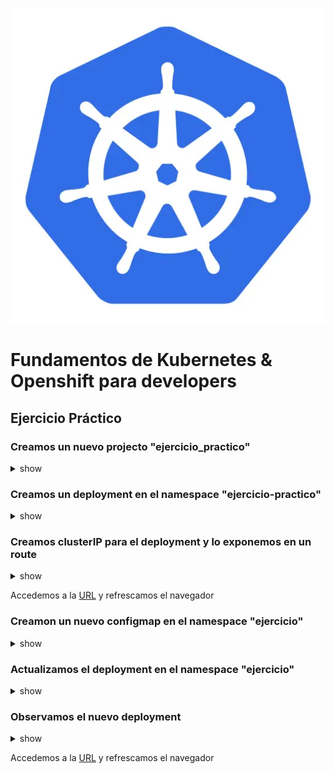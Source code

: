 ![Alt text](Kubernetes-logo.png)

# Fundamentos de Kubernetes & Openshift para developers

## Ejercicio Práctico

### Creamos un nuevo projecto "ejercicio_practico"
<details><summary>show</summary>
<p>

```bash
oc new-project ejercicio-practico
```
```bash
oc project ejercicio-practico
```
```bash
oc adm policy add-scc-to-user anyuid -z default 
```


</p>
</details>

### Creamos un deployment en el namespace "ejercicio-practico"
<details><summary>show</summary>
<p>

```bash
cat ejercicio/ejercicio-deployment.yaml
```

```yaml
apiVersion: apps/v1
kind: Deployment
metadata:
  name: ejercicio
  labels:
    app: ejercicio-practico
    type: frontend
spec:
  replicas: 3
  selector:
    matchLabels:
      app: ejercicio-practico
  template:
    metadata:
      labels:
        app: ejercicio-practico
    spec:
      containers:
        - name: nginx-container
          image: public.ecr.aws/nginx/nginx:alpine-slim
          ports:
            - containerPort: 80
  strategy:
    type: RollingUpdate
    rollingUpdate:
      maxUnavailable: 1
      maxSurge: 2
 ```

```bash
oc apply -f ejercicio/ejercicio-deployment.yaml
```
```bash
oc get deployments -o wide
```
```bash
oc get pods -o wide
```

```bash
oc get deployment ejercicio -o yaml 
```
```bash
oc describe deployment ejercicio
```
</p>
</details>

### Creamos clusterIP para el deployment y lo exponemos en un route
<details><summary>show</summary>
<p>

```bash
oc expose deployment ejercicio --port=80 --target-port=80
```
```bash
oc get services -o wide
```
```bash
oc expose svc ejercicio
```
```bash
oc get routes
```

Buscamos y accedemos:

</p>
</details>

Accedemos a la <a href="http://ejercicio-ejercicio-practico.apps-crc.testing/" target="_blank">URL</a>
y refrescamos el navegador

### Creamon un nuevo configmap en el namespace "ejercicio"
<details><summary>show</summary>
<p>

```bash
cat ejercicio/index-html-configmap.yml
```

```yaml
apiVersion: v1
kind: ConfigMap
metadata:
  name: index-html-configmap
data:
  index.html: |
    <html>
    <h1>Hola Mundo</h1>
    <body>
    Esto es un ejercicio practico del workshop de ING...
    </body>
    </html>
```

```bash
oc apply -f ejercicio/index-html-configmap.yml
```

</p>
</details>


### Actualizamos el deployment en el namespace "ejercicio"
<details><summary>show</summary>
<p>

```bash
oc rollout status deployment/ejercicio
```
```bash
oc rollout history deployment/ejercicio
```
```bash
oc get deployment ejercicio -o yaml
```
```bash
cat ejercicio/ejercicio-deployment-update.yaml
```

```yaml
apiVersion: apps/v1
kind: Deployment
metadata:
  name: ejercicio
  labels:
    app: ejercicio-practico
    type: frontend
spec:
  replicas: 3
  selector:
    matchLabels:
      app: ejercicio-practico
  template:
    metadata:
      labels:
        app: ejercicio-practico
    spec:
      containers:
        - name: nginx-container
          image: public.ecr.aws/nginx/nginx:alpine-slim
          ports:
            - containerPort: 80
          volumeMounts:
            - name: nginx-index-file
              mountPath: /usr/share/nginx/html/
          volumes:
            - name: nginx-index-file
              configMap:
                name: index-html-configmap
  strategy:
    type: RollingUpdate
    rollingUpdate:
      maxUnavailable: 1
      maxSurge: 2
```

```bash
oc apply -f ejercicio/ejercicio-deployment-update.yaml
```
Accedemos a la <a href="http://ejercicio-ejercicio-practico.apps-crc.testing/" target="_blank">URL</a>
y refrescamos el navegador


</p>
</details>


### Observamos el nuevo deployment
<details><summary>show</summary>
<p>

```bash
oc rollout status deployment/ejercicio
```
```bash
oc rollout history deployment/ejercicio
```
```bash
oc get deployments
```
```bash
oc get replicaset
```
```bash
oc get pods
```
```bash
oc rollout undo deployment/ejercicio
```
```bash
oc rollout status deployment/ejercicio
```
```bash
oc rollout history deployment/ejercicio
```
</p>
</details>

Accedemos a la <a href="http://ejercicio-ejercicio-practico.apps-crc.testing/" target="_blank">URL</a>
y refrescamos el navegador